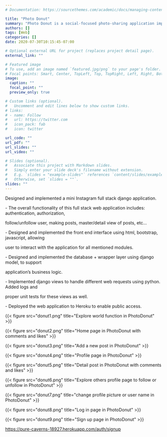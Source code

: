 ```yaml
---
# Documentation: https://sourcethemes.com/academic/docs/managing-content/

title: "Photo Donut"
summary: "Photo Donut is a social-focused photo-sharing application implemented with Django and python. It's a full-stack application that focused on both back-end application business logic and data handling, and front-end user interface."
authors: []
tags: [Web]
categories: []
date: 2020-07-30T10:15:45-07:00

# Optional external URL for project (replaces project detail page).
external_link: ""

# Featured image
# To use, add an image named `featured.jpg/png` to your page's folder.
# Focal points: Smart, Center, TopLeft, Top, TopRight, Left, Right, BottomLeft, Bottom, BottomRight.
image:
  caption: ""
  focal_point: ""
  preview_only: true

# Custom links (optional).
#   Uncomment and edit lines below to show custom links.
# links:
# - name: Follow
#   url: https://twitter.com
#   icon_pack: fab
#   icon: twitter

url_code: ""
url_pdf: ""
url_slides: ""
url_video: ""

# Slides (optional).
#   Associate this project with Markdown slides.
#   Simply enter your slide deck's filename without extension.
#   E.g. `slides = "example-slides"` references `content/slides/example-slides.md`.
#   Otherwise, set `slides = ""`.
slides: ""
---
```




Designed and implemented a mini Instagram full stack django application.

\- The overall functionality of this full stack web application includes: authentication, authorization,

follow/unfollow user, making posts, master/detail view of posts, etc…

\- Designed and implemented the front end interface using html, bootstrap, javascript, allowing

user to interact with the application for all mentioned modules.

\- Designed and implemented the database + wrapper layer using django model, to support

application’s business logic.

\- Implemented django views to handle different web requests using python. Added logs and

proper unit tests for these views as well.

\- Deployed the web application to Heroku to enable public access.



{{< figure src="donut1.png" title="Explore world function in PhotoDonut" >}}

{{< figure src="donut2.png" title="Home page in PhotoDonut with comments and likes" >}}

{{< figure src="donut3.png" title="Add a new post in PhotoDonut" >}}

{{< figure src="donut4.png" title="Profile page in PhotoDonut" >}}

{{< figure src="donut5.png" title="Detail post in PhotoDonut with comments and likes" >}}

{{< figure src="donut6.png" title="Explore others profile page to follow or unfollow in PhotoDonut" >}}

{{< figure src="donut7.png" title="change profile picture or user name in PhotoDonut" >}}

{{< figure src="donut8.png" title="Log in page in PhotoDonut" >}}

{{< figure src="donut9.png" title="Sign up page in PhotoDonut" >}}

https://pure-caverns-18927.herokuapp.com/auth/signup


